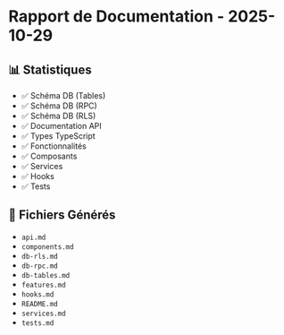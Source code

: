 # Rapport de Documentation - 2025-10-29

## 📊 Statistiques

- ✅ Schéma DB (Tables)
- ✅ Schéma DB (RPC)
- ✅ Schéma DB (RLS)
- ✅ Documentation API
- ✅ Types TypeScript
- ✅ Fonctionnalités
- ✅ Composants
- ✅ Services
- ✅ Hooks
- ✅ Tests

## 📁 Fichiers Générés

- `api.md`
- `components.md`
- `db-rls.md`
- `db-rpc.md`
- `db-tables.md`
- `features.md`
- `hooks.md`
- `README.md`
- `services.md`
- `tests.md`